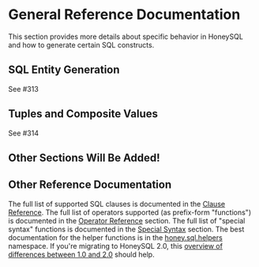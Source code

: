 # General Reference Documentation

This section provides more details about specific behavior in HoneySQL and
how to generate certain SQL constructs.

## SQL Entity Generation

See #313

## Tuples and Composite Values

See #314

## Other Sections Will Be Added!

## Other Reference Documentation

The full list of supported SQL clauses is documented in the
[Clause Reference](clause-reference.md). The full list
of operators supported (as prefix-form "functions") is
documented in the [Operator Reference](operator-reference.md)
section. The full list
of "special syntax" functions is documented in the
[Special Syntax](special-syntax.md) section. The best
documentation for the helper functions is in the
[honey.sql.helpers](https://cljdoc.org/d/com.github.seancorfield/honeysql/2.0.0-alpha3/api/honey.sql.helpers) namespace.
If you're migrating to HoneySQL 2.0, this [overview of differences
between 1.0 and 2.0](differences-from-1-x.md) should help.
